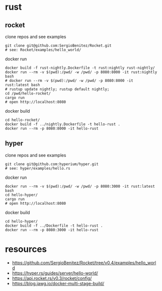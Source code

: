 # rust

## rocket

clone repos and see examples
```
git clone git@github.com:SergioBenitez/Rocket.git
# see: Rocket/examples/hello_world/
```

docker run
```
docker build -f rust-nightly.Dockerfile -t rust:nightly rust-nightly/
docker run --rm -v $(pwd):/pwd/ -w /pwd/ -p 8080:8000 -it rust:nightly bash
# docker run --rm -v $(pwd):/pwd/ -w /pwd/ -p 8080:8000 -it rust:latest bash
# rustup update nightly; rustup default nightly;
cd /pwd/hello-rocket/ 
cargo run
# open http://localhost:8080
```

docker build
```
cd hello-rocket/
docker build -f ../nightly.Dockerfile -t hello-rust .
docker run --rm -p 8080:8000 -it hello-rust
```

## hyper

clone repos and see examples
```
git clone git@github.com:hyperium/hyper.git
# see: hyper/examples/hello.rs 
```

docker run
```
docker run --rm -v $(pwd):/pwd/ -w /pwd/ -p 8080:3000 -it rust:latest bash
cd hello-hyper/
cargo run
# open http://localhost:8080
```

docker build
```
cd hello-hyper/
docker build -f ../Dockerfile -t hello-rust .
docker run --rm -p 8080:3000 -it hello-rust
```

# resources

- https://github.com/SergioBenitez/Rocket/tree/v0.4/examples/hello_world
- https://hyper.rs/guides/server/hello-world/
- https://api.rocket.rs/v0.3/rocket/config/
- https://blog.jawg.io/docker-multi-stage-build/

